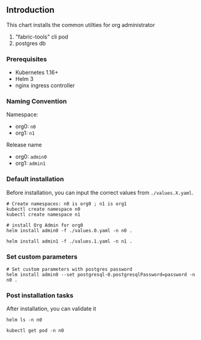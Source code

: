 ## Introduction
This chart installs the common utilties for org administrator
1. "fabric-tools" cli pod
2. postgres db

### Prerequisites
- Kubernetes 1.16+ 
- Helm 3
- nginx ingress controller

### Naming Convention
Namespace:  
- org0: `n0` 
- org1: `n1` 

Release name
- org0: `admin0`
- org1: `admin1`

### Default installation
Before installation, you can input the correct values from `./values.X.yaml`.

```shell script
# Create namespaces: n0 is org0 ; n1 is org1
kubectl create namespace n0
kubectl create namespace n1

# install Org Admin for org0
helm install admin0 -f ./values.0.yaml -n n0 .

helm install admin1 -f ./values.1.yaml -n n1 .
```

### Set custom parameters
```shell script
# Set custom parameters with postgres password
helm install admin0 --set postgresql-0.postgresqlPassword=password -n n0 .  
```

### Post installation tasks
After installation, you can validate it
```shell script
helm ls -n n0

kubectl get pod -n n0
```
